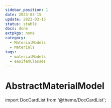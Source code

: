 ```yaml
---
sidebar_position: 1
date: 2023-03-15
update: 2023-03-15
status: stable
docs: done
extpkgs: none
category:
  - MaterialModels
  - Materials
tags:
  - materialModels
  - easifemClasses
---
```


# AbstractMaterialModel

import DocCardList from '@theme/DocCardList';

<DocCardList />